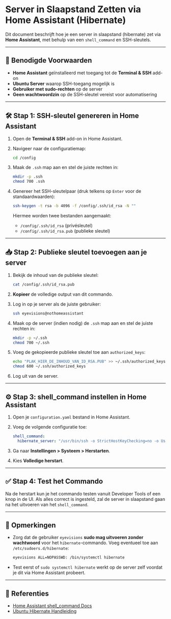 # Server in Slaapstand Zetten via Home Assistant (Hibernate)

Dit document beschrijft hoe je een server in slaapstand (hibernate) zet via **Home Assistant**, met behulp van een `shell_command` en SSH-sleutels.

---

## 🔧 Benodigde Voorwaarden

- **Home Assistant** geïnstalleerd met toegang tot de **Terminal & SSH** add-on
- **Ubuntu Server** waarop SSH-toegang mogelijk is
- **Gebruiker met sudo-rechten** op de server
- **Geen wachtwoordzin** op de SSH-sleutel vereist voor automatisering

---

## 🛠️ Stap 1: SSH-sleutel genereren in Home Assistant

1. Open de **Terminal & SSH** add-on in Home Assistant.
2. Navigeer naar de configuratiemap:

   ```bash
   cd /config
   ```

3. Maak de `.ssh` map aan en stel de juiste rechten in:

   ```bash
   mkdir -p .ssh
   chmod 700 .ssh
   ```

4. Genereer het SSH-sleutelpaar (druk telkens op `Enter` voor de standaardwaarden):

   ```bash
   ssh-keygen -t rsa -b 4096 -f /config/.ssh/id_rsa -N ""
   ```

   Hiermee worden twee bestanden aangemaakt:
   - `/config/.ssh/id_rsa` (privésleutel)
   - `/config/.ssh/id_rsa.pub` (publieke sleutel)

---

## 📥 Stap 2: Publieke sleutel toevoegen aan je server

1. Bekijk de inhoud van de publieke sleutel:

   ```bash
   cat /config/.ssh/id_rsa.pub
   ```

2. **Kopieer** de volledige output van dit commando.

3. Log in op je server als de juiste gebruiker:

   ```bash
   ssh eyevisions@nothomeassistant
   ```

4. Maak op de server (indien nodig) de `.ssh` map aan en stel de juiste rechten in:

   ```bash
   mkdir -p ~/.ssh
   chmod 700 ~/.ssh
   ```

5. Voeg de gekopieerde publieke sleutel toe aan `authorized_keys`:

   ```bash
   echo "PLAK_HIER_DE_INHOUD_VAN_ID_RSA.PUB" >> ~/.ssh/authorized_keys
   chmod 600 ~/.ssh/authorized_keys
   ```

6. Log uit van de server.

---

## ⚙️ Stap 3: shell_command instellen in Home Assistant

1. Open je `configuration.yaml` bestand in Home Assistant.
2. Voeg de volgende configuratie toe:

   ```yaml
   shell_command:
     hibernate_server: "/usr/bin/ssh -o StrictHostKeyChecking=no -o UserKnownHostsFile=/dev/null -i /config/.ssh/id_rsa eyevisions@192.168.198.35 'sudo systemctl hibernate'"
   ```

3. Ga naar **Instellingen > Systeem > Herstarten**.
4. Kies **Volledige herstart**.

---

## ✅ Stap 4: Test het Commando

Na de herstart kun je het commando testen vanuit Developer Tools of een knop in de UI. Als alles correct is ingesteld, zal de server in slaapstand gaan na het uitvoeren van het `shell_command`.

---

## 🧠 Opmerkingen

- Zorg dat de gebruiker `eyevisions` **sudo mag uitvoeren zonder wachtwoord** voor het `hibernate`-commando. Voeg eventueel toe aan `/etc/sudoers.d/hibernate`:

  ```bash
  eyevisions ALL=NOPASSWD: /bin/systemctl hibernate
  ```

- Test eerst of `sudo systemctl hibernate` werkt op de server zelf voordat je dit via Home Assistant probeert.

---

## 📎 Referenties

- [Home Assistant shell_command Docs](https://www.home-assistant.io/integrations/shell_command/)
- [Ubuntu Hibernate Handleiding](https://wiki.ubuntu.com/PowerManagement/Hibernate)
